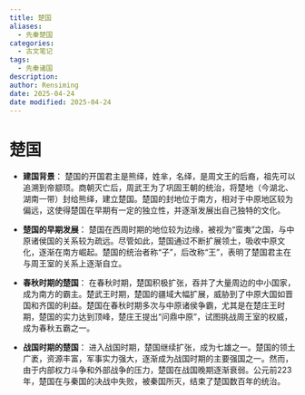 ```yaml
---
title: 楚国
aliases:
  - 先秦楚国
categories:
  - 古文笔记
tags:
  - 先秦诸国
description: 
author: Rensiming
date: 2025-04-24
date modified: 2025-04-24
---
```


# 楚国

- **建国背景**： 楚国的开国君主是熊绎，姓芈，名绎，是周文王的后裔，祖先可以追溯到帝颛顼。商朝灭亡后，周武王为了巩固王朝的统治，将楚地（今湖北、湖南一带）封给熊绎，建立楚国。楚国的封地位于南方，相对于中原地区较为偏远，这使得楚国在早期有一定的独立性，并逐渐发展出自己独特的文化。
    
- **楚国的早期发展**： 楚国在西周时期的地位较为边缘，被视为“蛮夷”之国，与中原诸侯国的关系较为疏远。尽管如此，楚国通过不断扩展领土，吸收中原文化，逐渐在南方崛起。楚国的统治者称“子”，后改称“王”，表明了楚国君主在与周王室的关系上逐渐自立。
    
- **春秋时期的楚国**： 在春秋时期，楚国积极扩张，吞并了大量周边的中小国家，成为南方的霸主。楚武王时期，楚国的疆域大幅扩展，威胁到了中原大国如晋国和齐国的利益。楚国在春秋时期多次与中原诸侯争霸，尤其是在楚庄王时期，楚国的实力达到顶峰，楚庄王提出“问鼎中原”，试图挑战周王室的权威，成为春秋五霸之一。
    
- **战国时期的楚国**： 进入战国时期，楚国继续扩张，成为七雄之一。楚国的领土广袤，资源丰富，军事实力强大，逐渐成为战国时期的主要强国之一。然而，由于内部权力斗争和外部战争的压力，楚国在战国晚期逐渐衰弱。公元前223年，楚国在与秦国的决战中失败，被秦国所灭，结束了楚国数百年的统治。
